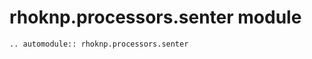 # rhoknp.processors.senter module

```{eval-rst}
.. automodule:: rhoknp.processors.senter
```

```{toctree}
```
